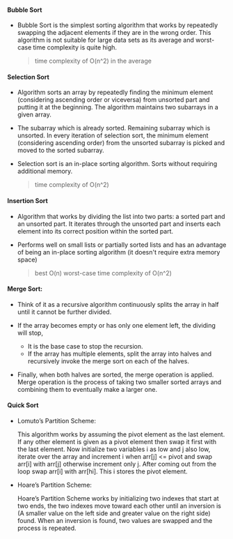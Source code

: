 #### Bubble Sort
* Bubble Sort is the simplest sorting algorithm that works by repeatedly swapping the adjacent elements if they are in the wrong order. This algorithm is not suitable for large data sets as its average and worst-case time complexity is quite high.

    > time complexity of O(n^2) in the average

#### Selection Sort
* Algorithm sorts an array by repeatedly finding the minimum element (considering ascending order or viceversa) from unsorted part and putting it at the beginning. The algorithm maintains two subarrays in a given array.

* The subarray which is already sorted. Remaining subarray which is unsorted. In every iteration of selection sort, the minimum element (considering ascending order) from the unsorted subarray is picked and moved to the sorted subarray.

* Selection sort is an in-place sorting algorithm. Sorts without requiring additional memory.

    > time complexity of O(n^2)

#### Insertion Sort
* Algorithm that works by dividing the list into two parts: a sorted part and an unsorted part. It iterates through the unsorted part and inserts each element into its correct position within the sorted part. 
* Performs well on small lists or partially sorted lists and has an advantage of being an in-place sorting algorithm (it doesn't require extra memory space)

    > best O(n) worst-case time complexity of O(n^2)


#### Merge Sort:
* Think of it as a recursive algorithm continuously splits the array in half until it cannot be further divided.
* If the array becomes empty or has only one element left, the dividing will stop,
    * It is the base case to stop the recursion. 
    * If the array has multiple elements, split the array into halves and recursively invoke the merge sort on each of the halves.
    
* Finally, when both halves are sorted, the merge operation is applied. Merge operation is the process of taking two smaller sorted arrays and combining them to eventually make a larger one.



#### Quick Sort
* Lomuto’s Partition Scheme:

    This algorithm works by assuming the pivot element as the last element. If any other element is given as a pivot element then swap it first with the last element. Now initialize two variables i as low and j also low,  iterate over the array and increment i when arr[j] <= pivot and swap arr[i] with arr[j] otherwise increment only j. After coming out from the loop swap arr[i] with arr[hi]. This i stores the pivot element.

* Hoare’s Partition Scheme:

    Hoare’s Partition Scheme works by initializing two indexes that start at two ends, the two indexes move toward each other until an inversion is (A smaller value on the left side and greater value on the right side) found. When an inversion is found, two values are swapped and the process is repeated.

 



